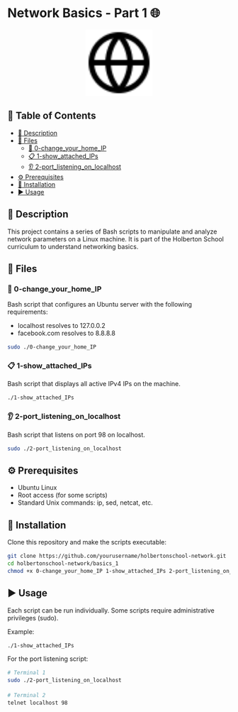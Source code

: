 # Network Basics - Part 1 🌐

<p align="center">
  <img src="https://raw.githubusercontent.com/feathericons/feather/master/icons/globe.svg" alt="Network Icon" width="150" height="150">
</p>

## 📑 Table of Contents

- [📝 Description](#-description)
- [📁 Files](#-files)
  - [🔄 0-change_your_home_IP](#-0-change_your_home_ip)
  - [📋 1-show_attached_IPs](#-1-show_attached_ips)
  - [👂 2-port_listening_on_localhost](#-2-port_listening_on_localhost)
- [⚙️ Prerequisites](#️-prerequisites)
- [🔧 Installation](#-installation)
- [▶️ Usage](#️-usage)

## 📝 Description

This project contains a series of Bash scripts to manipulate and analyze network parameters on a Linux machine. It is part of the Holberton School curriculum to understand networking basics.

## 📁 Files

### 🔄 0-change_your_home_IP

Bash script that configures an Ubuntu server with the following requirements:
- localhost resolves to 127.0.0.2
- facebook.com resolves to 8.8.8.8

```bash
sudo ./0-change_your_home_IP
```

### 📋 1-show_attached_IPs

Bash script that displays all active IPv4 IPs on the machine.

```bash
./1-show_attached_IPs
```

### 👂 2-port_listening_on_localhost

Bash script that listens on port 98 on localhost.

```bash
sudo ./2-port_listening_on_localhost
```

## ⚙️ Prerequisites

- Ubuntu Linux
- Root access (for some scripts)
- Standard Unix commands: ip, sed, netcat, etc.

## 🔧 Installation

Clone this repository and make the scripts executable:

```bash
git clone https://github.com/yourusername/holbertonschool-network.git
cd holbertonschool-network/basics_1
chmod +x 0-change_your_home_IP 1-show_attached_IPs 2-port_listening_on_localhost
```

## ▶️ Usage

Each script can be run individually. Some scripts require administrative privileges (sudo).

Example:

```bash
./1-show_attached_IPs
```

For the port listening script:

```bash
# Terminal 1
sudo ./2-port_listening_on_localhost

# Terminal 2
telnet localhost 98
```
